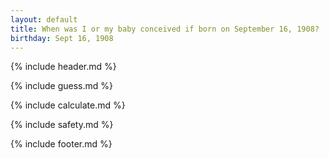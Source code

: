 ```yaml
---
layout: default
title: When was I or my baby conceived if born on September 16, 1908?
birthday: Sept 16, 1908
---
```


{% include header.md %}

{% include guess.md %}

{% include calculate.md %}

{% include safety.md %}

{% include footer.md %}



